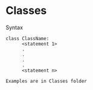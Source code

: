 # Classes

Syntax

```
class ClassName:
      <statement 1>
      .
      .
      .
      .
      <statement n>
```

```
Examples are in Classes folder
```